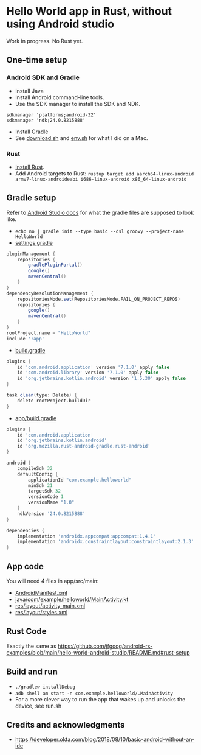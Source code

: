 # Hello World app in Rust, without using Android studio

Work in progress. No Rust yet.

## One-time setup

### Android SDK and Gradle

* Install Java
* Install Android command-line tools.
* Use the SDK manager to install the SDK and NDK.
```
sdkmanager 'platforms;android-32'
sdkmanager 'ndk;24.0.8215888'
```
* Install Gradle
* See [download.sh](./download.sh) and [env.sh](./env.sh) for what I did on a Mac.

### Rust

* [Install Rust](https://www.rust-lang.org/tools/install).
* Add Android targets to
  Rust: `rustup target add aarch64-linux-android armv7-linux-androideabi i686-linux-android x86_64-linux-android`

## Gradle setup

Refer to [Android Studio docs](https://developer.android.com/studio/build) for what the gradle files are supposed to look like.

* `echo no | gradle init --type basic --dsl groovy --project-name HelloWorld`
* [settings.gradle](settings.gradle)
```groovy
pluginManagement {
    repositories {
        gradlePluginPortal()
        google()
        mavenCentral()
    }
}
dependencyResolutionManagement {
    repositoriesMode.set(RepositoriesMode.FAIL_ON_PROJECT_REPOS)
    repositories {
        google()
        mavenCentral()
    }
}
rootProject.name = "HelloWorld"
include ':app'
```
* [build.gradle](build.gradle)
```groovy
plugins {
    id 'com.android.application' version '7.1.0' apply false
    id 'com.android.library' version '7.1.0' apply false
    id 'org.jetbrains.kotlin.android' version '1.5.30' apply false
}

task clean(type: Delete) {
    delete rootProject.buildDir
}
```
* [app/build.gradle](app/build.gradle)
```groovy
plugins {
    id 'com.android.application'
    id 'org.jetbrains.kotlin.android'
    id 'org.mozilla.rust-android-gradle.rust-android'
}

android {
    compileSdk 32
    defaultConfig {
        applicationId "com.example.helloworld"
        minSdk 21
        targetSdk 32
        versionCode 1
        versionName "1.0"
    }
    ndkVersion '24.0.8215888'
}

dependencies {
    implementation 'androidx.appcompat:appcompat:1.4.1'
    implementation 'androidx.constraintlayout:constraintlayout:2.1.3'
}
```

## App code

You will need 4 files in app/src/main:
* [AndroidManifest.xml](app/src/main/AndroidManifest.xml)
* [java/com/example/helloworld/MainActivity.kt](app/src/main/java/com/example/helloworld/MainActivity.kt)
* [res/layout/activity_main.xml](app/src/main/res/layout/activity_main.xml)
* [res/layout/styles.xml](app/src/main/res/layout/styles.xml)

## Rust Code

Exactly the same as https://github.com/jfgoog/android-rs-examples/blob/main/hello-world-android-studio/README.md#rust-setup

## Build and run

* `./gradlew installDebug`
* `adb shell am start -n com.example.helloworld/.MainActivity`
* For a more clever way to run the app that wakes up and unlocks the device, see run.sh

## Credits and acknowledgments

* https://developer.okta.com/blog/2018/08/10/basic-android-without-an-ide
